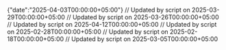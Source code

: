 {"date":"2025-04-03T00:00:00+05:00"}
// Updated by script on 2025-03-29T00:00:00+05:00
// Updated by script on 2025-03-26T00:00:00+05:00
// Updated by script on 2025-04-12T00:00:00+05:00
// Updated by script on 2025-02-28T00:00:00+05:00
// Updated by script on 2025-02-18T00:00:00+05:00
// Updated by script on 2025-03-05T00:00:00+05:00
